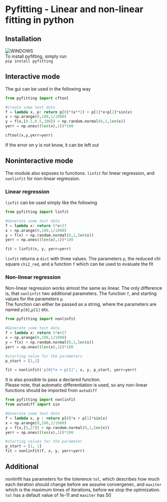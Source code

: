 # Pyfitting - Linear and non-linear fitting in python

## Installation
![WINDOWS](https://ci.appveyor.com/api/projects/status/cfl5wo6adujm7bac?svg=true)  
To install pyfitting, simply run  
`pip install pyfitting`

## Interactive mode
The gui can be used in the following way
```python
from pyfitting import cftool

#Create some test data
f = lambda x, p: return p[0]*(x**2) + p[1]*x+p[2]*sin(x)
x = np.arange(0,100,1/1000)
y = f(x,[0.1,0.5,100]) + np.random.normal(0,1,len(x))
yerr = np.ones((len(x),1))*100

cftool(x,y,yerr=yerr)
```
If the error on y is not know, it can be left out

## Noninteractive mode
The module also exposes to functions. `linfit` for linear regression, and `nonlinfit` for non-linear regression. 
### Linear regression
`linfit` can be used simply like the following

```python
from pyfitting import linfit

#Generate some test data
f = lambda x: return 5*x+27
x = np.arange(0,100,1/1000)
y = f(x) + np.random.normal(0,1,len(x))
yerr = np.ones((len(x),1))*100

fit = linfit(x, y, yerr=yerr)
```
`linfit` returns a `dict` with three values. The parameters `p`, the reduced chi square `chi2_red`, and a function `f` which can be used to evaluate the fit 

### Non-linear regression
Non-linear regression works almost the same as linear. The only difference is, that `nonlinfit` two additional parameters. The function `f`, and starting values for the parameters `p`.  
The function can either be passed as a string, where the parameters are named `p[0]`,`p[1]` etx.
```python
from pyfitting import nonlinfit

#Generate some test data
f = lambda x: return 5*x+27
x = np.arange(0,100,1/1000)
y = f(x) + np.random.normal(0,1,len(x))
yerr = np.ones((len(x),1))*100

#starting value for the parameters
p_start = [1,1]

fit = nonlinfit('p[0]*x + p[1]', x, y, p_start, yerr=yerr)
```

It is also possible to pass a declared function.  
Please note, that automatic differentiation is used, so any non-linear functions should be imported from `autodiff`

```python
from pyfitting import nonlinfit
from autodiff import sin

#Generate some test data
f = lambda x, p : return p[0]*x + p[1]*sin(x)
x = np.arange(0,100,1/1000)
y = f(x,[5,27]) + np.random.normal(0,1,len(x))
yerr = np.ones((len(x),1))*100

#starting values for the parameter
p_start = [1, 1]
fit = nonlinfit(f, x, y, yerr=yerr)
```

## Additional
nonlinfit has parameters for the tolerence `tol`, which describes how much each iteration should change before we assume convergenec, and `maxiter` which is the maximum times of iterations, before we stop the optimization.
`tol` has a default value of 1e-11 and `maxiter` has 50